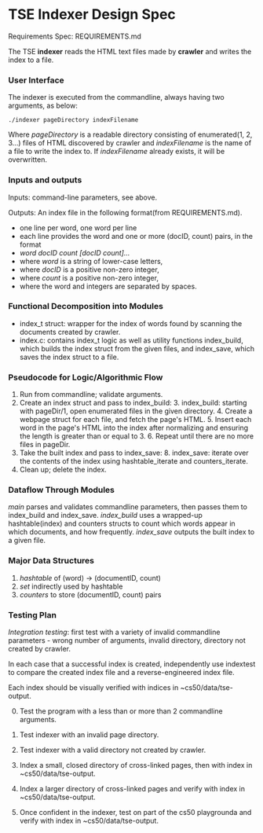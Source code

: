 # TSE Indexer Design Spec

Requirements Spec: REQUIREMENTS.md

The TSE **indexer** reads the HTML text files made by **crawler** and writes the index to a file.

### User Interface

The indexer is executed from the commandline, always having two arguments, as below:

```
./indexer pageDirectory indexFilename
```

Where *pageDirectory* is a readable directory consisting of enumerated(1, 2, 3...) files of HTML discovered by crawler and *indexFilename* is the name of a file to write the index to. If *indexFilename* already exists, it will be overwritten.

### Inputs and outputs

Inputs: command-line parameters, see above.

Outputs: An index file in the following format(from REQUIREMENTS.md).

* one line per word, one word per line
* each line provides the word and one or more (docID, count) pairs, in the format
* *word docID count [docID count]...*
 * where *word* is a string of lower-case letters,
 * where *docID* is a positive non-zero integer,
 * where *count* is a positive non-zero integer,
 * where the word and integers are separated by spaces.

### Functional Decomposition into Modules

* index_t struct: wrapper for the index of words found by scanning the documents created by crawler. 
* index.c: contains index_t logic as well as utility functions index_build, which builds the index struct from the given files, and index_save, which saves the index struct to a file.

### Pseudocode for Logic/Algorithmic Flow

1. Run from commandline; validate arguments.
2. Create an index struct and pass to index_build:
    3. index_build: starting with pageDir/1, open enumerated files in the given directory. 
    4. Create a webpage struct for each file, and fetch the page's HTML.
    5. Insert each word in the page's HTML into the index after normalizing and ensuring the length is greater than or equal to 3. 
    6. Repeat until there are no more files in pageDir.
7. Take the built index and pass to index_save:
    8. index_save: iterate over the contents of the index using hashtable_iterate and counters_iterate.
9. Clean up; delete the index.

### Dataflow Through Modules

*main* parses and validates commandline parameters, then passes them to index_build and index_save.
*index_build* uses a wrapped-up hashtable(index) and counters structs to count which words appear in which documents, and how frequently. 
*index_save* outputs the built index to a given file. 

### Major Data Structures

1. *hashtable* of (word) -> (documentID, count)
2. *set* indirectly used by hashtable
3. *counters* to store (documentID, count) pairs

### Testing Plan

*Integration testing*: first test with a variety of invalid commandline parameters - wrong number of arguments, invalid directory, directory not created by crawler. 

In each case that a successful index is created, independently use indextest to compare the created index file and a reverse-engineered index file. 

Each index should be visually verified with indices in ~cs50/data/tse-output. 

0. Test the program with a less than or more than 2 commandline arguments.

0. Test indexer with an invalid page directory.

0. Test indexer with a valid directory not created by crawler.

1. Index a small, closed directory of cross-linked pages, then with index in ~cs50/data/tse-output.

2. Index a larger directory of cross-linked pages and verify with index in ~cs50/data/tse-output.

3. Once confident in the indexer, test on part of the cs50 playgrounda and verify with index in ~cs50/data/tse-output.
